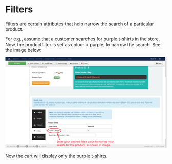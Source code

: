 # Filters

Filters are certain attributes that help narrow the search of a particular product.

For e.g., assume that a customer searches for purple t-shirts in the store. Now, the productfilter is set as colour > purple, to narrow the search. See the image below:

![Filters](product_variable_filters.png)

Now the cart will display only the purple t-shirts.